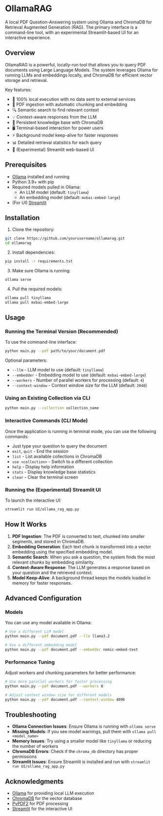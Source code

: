 # OllamaRAG

A local PDF Question-Answering system using Ollama and ChromaDB for Retrieval Augmented Generation (RAG). The primary interface is a command-line tool, with an experimental Streamlit-based UI for an interactive experience.

## Overview

OllamaRAG is a powerful, locally-run tool that allows you to query PDF documents using Large Language Models. The system leverages Ollama for running LLMs and embeddings locally, and ChromaDB for efficient vector storage and retrieval.

Key features:
- 🚀 100% local execution with no data sent to external services
- 📄 PDF ingestion with automatic chunking and embedding
- 🔍 Semantic search to find relevant context
- 💡 Context-aware responses from the LLM
- 🧠 Persistent knowledge base with ChromaDB
- 🖥️ Terminal-based interaction for power users
- ⚡ Background model keep-alive for faster responses
- 📊 Detailed retrieval statistics for each query
- 🌈 (Experimental) Streamlit web-based UI

## Prerequisites

- [Ollama](https://ollama.ai/) installed and running
- Python 3.9+ with pip
- Required models pulled in Ollama:
  - An LLM model (default: `tinyllama`)
  - An embedding model (default: `mxbai-embed-large`)
- (For UI) [Streamlit](https://streamlit.io/)

## Installation

1. Clone the repository:
```bash
git clone https://github.com/yourusername/ollamarag.git
cd ollamarag
```

2. Install dependencies:
```bash
pip install -r requirements.txt
```

3. Make sure Ollama is running:
```bash
ollama serve
```

4. Pull the required models:
```bash
ollama pull tinyllama
ollama pull mxbai-embed-large
```

## Usage

### Running the Terminal Version (Recommended)

To use the command-line interface:
```bash
python main.py --pdf path/to/your/document.pdf
```

Optional parameters:
- `--llm` - LLM model to use (default: `tinyllama`)
- `--embedder` - Embedding model to use (default: `mxbai-embed-large`)
- `--workers` - Number of parallel workers for processing (default: `4`)
- `--context-window` - Context window size for the LLM (default: `2048`)

### Using an Existing Collection via CLI

```bash
python main.py --collection collection_name
```

### Interactive Commands (CLI Mode)

Once the application is running in terminal mode, you can use the following commands:
- Just type your question to query the document
- `exit`, `quit` - End the session
- `list` - List available collections in ChromaDB
- `use <collection>` - Switch to a different collection
- `help` - Display help information
- `stats` - Display knowledge base statistics
- `clear` - Clear the terminal screen

### Running the (Experimental) Streamlit UI

To launch the interactive UI:
```bash
streamlit run UI/ollama_rag_app.py
```

## How It Works

1. **PDF Ingestion**: The PDF is converted to text, chunked into smaller segments, and stored in ChromaDB.
2. **Embedding Generation**: Each text chunk is transformed into a vector embedding using the specified embedding model.
3. **Semantic Search**: When you ask a question, the system finds the most relevant chunks by embedding similarity.
4. **Context-Aware Response**: The LLM generates a response based on your question and the retrieved context.
5. **Model Keep-Alive**: A background thread keeps the models loaded in memory for faster responses.

## Advanced Configuration

### Models

You can use any model available in Ollama:

```bash
# Use a different LLM model
python main.py --pdf document.pdf --llm llama3.2

# Use a different embedding model
python main.py --pdf document.pdf --embedder nomic-embed-text
```

### Performance Tuning

Adjust workers and chunking parameters for better performance:

```bash
# Use more parallel workers for faster processing
python main.py --pdf document.pdf --workers 8

# Adjust context window size for different models
python main.py --pdf document.pdf --context-window 4096
```

## Troubleshooting

- **Ollama Connection Issues**: Ensure Ollama is running with `ollama serve`
- **Missing Models**: If you see model warnings, pull them with `ollama pull <model_name>`
- **Memory Issues**: Try using a smaller model like `tinyllama` or reducing the number of workers
- **ChromaDB Errors**: Check if the `chroma_db` directory has proper permissions
- **Streamlit Issues**: Ensure Streamlit is installed and run with `streamlit run UI/ollama_rag_app.py`

## Acknowledgments

- [Ollama](https://ollama.ai/) for providing local LLM execution
- [ChromaDB](https://www.trychroma.com/) for the vector database
- [PyPDF2](https://pypdf2.readthedocs.io/) for PDF processing
- [Streamlit](https://streamlit.io/) for the interactive UI